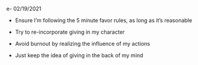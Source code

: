 e- 02/19/2021
-   Ensure I’m following the 5 minute favor rules, as long as it’s reasonable
    
-   Try to re-incorporate giving in my character
    
-   Avoid burnout by realizing the influence of my actions
    
-   Just keep the idea of giving in the back of my mind